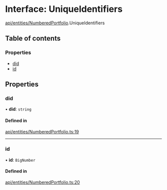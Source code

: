 # Interface: UniqueIdentifiers

[api/entities/NumberedPortfolio](../wiki/api.entities.NumberedPortfolio).UniqueIdentifiers

## Table of contents

### Properties

- [did](../wiki/api.entities.NumberedPortfolio.UniqueIdentifiers#did)
- [id](../wiki/api.entities.NumberedPortfolio.UniqueIdentifiers#id)

## Properties

### did

• **did**: `string`

#### Defined in

[api/entities/NumberedPortfolio.ts:19](https://github.com/PolymeshAssociation/polymesh-sdk/blob/2d3ac2ae/src/api/entities/NumberedPortfolio.ts#L19)

___

### id

• **id**: `BigNumber`

#### Defined in

[api/entities/NumberedPortfolio.ts:20](https://github.com/PolymeshAssociation/polymesh-sdk/blob/2d3ac2ae/src/api/entities/NumberedPortfolio.ts#L20)

